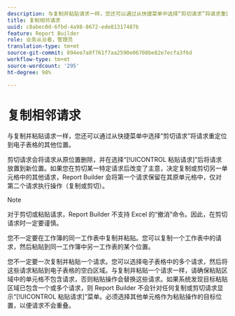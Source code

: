 ```yaml
---
description: 与复制并粘贴请求一样，您还可以通过从快捷菜单中选择“剪切请求”将请求重定位到电子表格的其他位置。
title: 复制相邻请求
uuid: c8abec0d-6fbd-4a98-8672-ede81317487b
feature: Report Builder
role: 业务从业者，管理员
translation-type: tm+mt
source-git-commit: 894ee7a8f761f7aa2590e06708be82e7ecfa3f6d
workflow-type: tm+mt
source-wordcount: '295'
ht-degree: 98%

---
```



# 复制相邻请求

与复制并粘贴请求一样，您还可以通过从快捷菜单中选择“剪切请求”将请求重定位到电子表格的其他位置。

剪切请求会将请求从原位置删除，并在选择“[!UICONTROL 粘贴请求]”后将请求放置到新位置。如果您在剪切某一特定请求后改变了主意，决定复制或剪切另一单元格中的其他请求，Report Builder 会将第一个请求保留在其原单元格中，仅对第二个请求执行操作（复制或剪切）。

>[!NOTE]
>
>对于剪切或粘贴请求，Report Builder 不支持 Excel 的“撤消”命令。因此，在剪切请求时一定要谨慎。

您不一定要在工作簿的同一工作表中复制并粘贴。您可以复制一个工作表中的请求，然后粘贴到同一工作簿中另一工作表的某个位置。

您不一定要一次复制并粘贴一个请求。您可以选择电子表格中的多个请求，然后将这些请求粘贴到电子表格的空白区域。与复制并粘贴一个请求一样，请确保粘贴区域中的单元格不包含请求，否则粘贴操作会替换这些请求。如果系统发现目标粘贴区域已包含一个或多个请求，则 Report Builder 不会针对任何复制或剪切请求显示“[!UICONTROL 粘贴请求]”菜单。必须选择其他单元格作为粘贴操作的目标位置，以便请求不会重叠。
